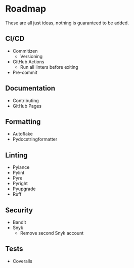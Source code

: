 # Roadmap

These are all just ideas, nothing is guaranteed to be added.

## CI/CD
- Commitizen
    - Versioning
- GitHub Actions
    - Run all linters before exiting
- Pre-commit

## Documentation
- Contributing
- GitHub Pages

## Formatting
- Autoflake
- Pydocstringformatter

## Linting
- Pylance
- Pylint
- Pyre
- Pyright
- Pyupgrade
- Ruff

## Security
- Bandit
- Snyk
    - Remove second Snyk account

## Tests
- Coveralls